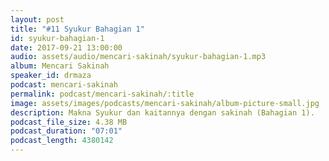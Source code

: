 ```yaml
---
layout: post
title: "#11 Syukur Bahagian 1"
id: syukur-bahagian-1
date: 2017-09-21 13:00:00
audio: assets/audio/mencari-sakinah/syukur-bahagian-1.mp3
album: Mencari Sakinah
speaker_id: drmaza
podcast: mencari-sakinah
permalink: podcast/mencari-sakinah/:title
image: assets/images/podcasts/mencari-sakinah/album-picture-small.jpg
description: Makna Syukur dan kaitannya dengan sakinah (Bahagian 1). 
podcast_file_size: 4.38 MB
podcast_duration: "07:01"
podcast_length: 4380142
--- 
```

